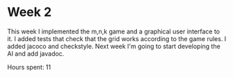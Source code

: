 # Week 2

This week I implemented the m,n,k game and a graphical user interface to it. I added tests that check that the grid works according to the game rules. I added jacoco and checkstyle. Next week I'm going to start developing the AI and add javadoc. 

Hours spent: 11
